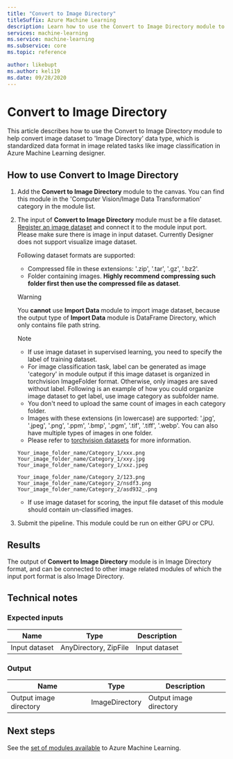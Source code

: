 ```yaml
---
title: "Convert to Image Directory"
titleSuffix: Azure Machine Learning
description: Learn how to use the Convert to Image Directory module to Convert dataset to image directory format.
services: machine-learning
ms.service: machine-learning
ms.subservice: core
ms.topic: reference

author: likebupt
ms.author: keli19
ms.date: 09/28/2020
---
```

# Convert to Image Directory

This article describes how to use the Convert to Image Directory module to help convert image dataset to 'Image Directory' data type, which is standardized data format in image related tasks like image classification in Azure Machine Learning designer.

## How to use Convert to Image Directory  

1.  Add the **Convert to Image Directory** module to the canvas. You can find this module in the 'Computer Vision/Image Data Transformation' category in the module list. 

2.  The input of **Convert to Image Directory** module must be a file dataset. [Register an image dataset](https://docs.microsoft.com/azure/machine-learning/how-to-create-register-datasets) and connect it to the module input port. Please make sure there is image in input dataset. Currently Designer does not support visualize image dataset.
 
    Following dataset formats are supported:

    - Compressed file in these extensions: '.zip', '.tar', '.gz', '.bz2'.
    - Folder containing images. **Highly recommend compressing such folder first then use the compressed file as dataset**.

    > [!WARNING]
    > You **cannot** use **Import Data** module to import image dataset, because the output type of **Import Data** module is DataFrame Directory, which only contains file path string.
    

    > [!NOTE]
    > - If use image dataset in supervised learning, you need to specify the label of training dataset.
    > - For image classification task, label can be generated as image 'category' in module output if this image dataset is organized in torchvision ImageFolder format. Otherwise, only images are saved without label. Following is an example of how you could organize image dataset to get label, use image category as subfolder name. 
    > - You don't need to upload the same count of images in each category folder.
    > - Images with these extensions (in lowercase) are supported: '.jpg', '.jpeg', '.png', '.ppm', '.bmp', '.pgm', '.tif', '.tiff', '.webp'. You can also have multiple types of images in one folder.    
    > - Please refer to [torchvision datasets](https://pytorch.org/docs/stable/torchvision/datasets.html#imagefolder) for more information.
    >
    > ```
    > Your_image_folder_name/Category_1/xxx.png
    > Your_image_folder_name/Category_1/xxy.jpg
    > Your_image_folder_name/Category_1/xxz.jpeg
    >
    > Your_image_folder_name/Category_2/123.png
    > Your_image_folder_name/Category_2/nsdf3.png
    > Your_image_folder_name/Category_2/asd932_.png
    > ```
    > - If use image dataset for scoring, the input file dataset of this module should contain un-classified images.
    
3.  Submit the pipeline. This module could be run on either GPU or CPU.

## Results

The output of **Convert to Image Directory** module is in Image Directory format, and can be connected to other image related modules of which the input port format is also Image Directory.

## Technical notes 

###  Expected inputs  

| Name          | Type                  | Description   |
| ------------- | --------------------- | ------------- |
| Input dataset | AnyDirectory, ZipFile | Input dataset |

###  Output  

| Name                   | Type           | Description            |
| ---------------------- | -------------- | ---------------------- |
| Output image directory | ImageDirectory | Output image directory |

## Next steps

See the [set of modules available](module-reference.md) to Azure Machine Learning. 
